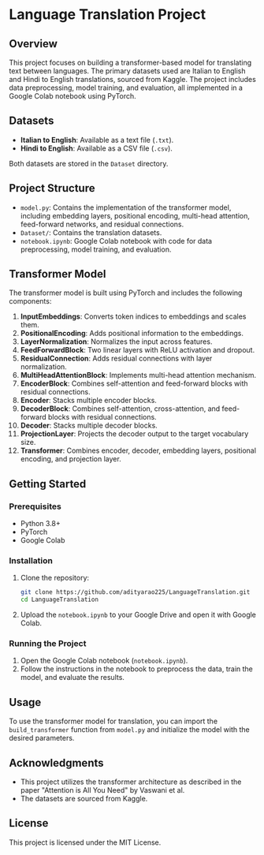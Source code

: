 # Language Translation Project

## Overview

This project focuses on building a transformer-based model for translating text between languages. The primary datasets used are Italian to English and Hindi to English translations, sourced from Kaggle. The project includes data preprocessing, model training, and evaluation, all implemented in a Google Colab notebook using PyTorch.

## Datasets

- **Italian to English**: Available as a text file (`.txt`).
- **Hindi to English**: Available as a CSV file (`.csv`).

Both datasets are stored in the `Dataset` directory.

## Project Structure

- `model.py`: Contains the implementation of the transformer model, including embedding layers, positional encoding, multi-head attention, feed-forward networks, and residual connections.
- `Dataset/`: Contains the translation datasets.
- `notebook.ipynb`: Google Colab notebook with code for data preprocessing, model training, and evaluation.

## Transformer Model

The transformer model is built using PyTorch and includes the following components:

1. **InputEmbeddings**: Converts token indices to embeddings and scales them.
2. **PositionalEncoding**: Adds positional information to the embeddings.
3. **LayerNormalization**: Normalizes the input across features.
4. **FeedForwardBlock**: Two linear layers with ReLU activation and dropout.
5. **ResidualConnection**: Adds residual connections with layer normalization.
6. **MultiHeadAttentionBlock**: Implements multi-head attention mechanism.
7. **EncoderBlock**: Combines self-attention and feed-forward blocks with residual connections.
8. **Encoder**: Stacks multiple encoder blocks.
9. **DecoderBlock**: Combines self-attention, cross-attention, and feed-forward blocks with residual connections.
10. **Decoder**: Stacks multiple decoder blocks.
11. **ProjectionLayer**: Projects the decoder output to the target vocabulary size.
12. **Transformer**: Combines encoder, decoder, embedding layers, positional encoding, and projection layer.

## Getting Started

### Prerequisites

- Python 3.8+
- PyTorch
- Google Colab

### Installation

1. Clone the repository:
    ```bash
    git clone https://github.com/adityarao225/LanguageTranslation.git
    cd LanguageTranslation
    ```

2. Upload the `notebook.ipynb` to your Google Drive and open it with Google Colab.

### Running the Project

1. Open the Google Colab notebook (`notebook.ipynb`).
2. Follow the instructions in the notebook to preprocess the data, train the model, and evaluate the results.

## Usage

To use the transformer model for translation, you can import the `build_transformer` function from `model.py` and initialize the model with the desired parameters.

## Acknowledgments

- This project utilizes the transformer architecture as described in the paper "Attention is All You Need" by Vaswani et al.
- The datasets are sourced from Kaggle.

## License

This project is licensed under the MIT License.
